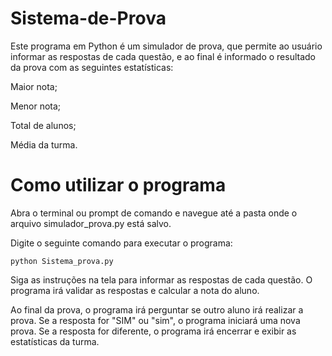 # Sistema-de-Prova
Este programa em Python é um simulador de prova, que permite ao usuário informar as respostas de cada questão, e ao final é informado o resultado da prova com as seguintes estatísticas:

Maior nota;

Menor nota;

Total de alunos;

Média da turma.

# Como utilizar o programa
Abra o terminal ou prompt de comando e navegue até a pasta onde o arquivo simulador_prova.py está salvo.

Digite o seguinte comando para executar o programa:

```
python Sistema_prova.py
```

Siga as instruções na tela para informar as respostas de cada questão. O programa irá validar as respostas e calcular a nota do aluno.

Ao final da prova, o programa irá perguntar se outro aluno irá realizar a prova. Se a resposta for "SIM" ou "sim", o programa iniciará uma nova prova. Se a resposta for diferente, o programa irá encerrar e exibir as estatísticas da turma.

